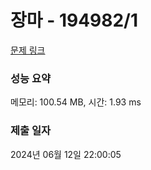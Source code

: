 # 장마 - 194982/1 

[문제 링크](https://level.goorm.io/exam/194982/%EC%9E%A5%EB%A7%88/quiz/1) 

### 성능 요약

메모리: 100.54 MB, 시간: 1.93 ms

### 제출 일자

2024년 06월 12일 22:00:05

